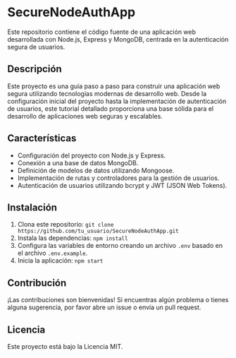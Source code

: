 # SecureNodeAuthApp

Este repositorio contiene el código fuente de una aplicación web desarrollada con Node.js, Express y MongoDB, centrada en la autenticación segura de usuarios.

## Descripción

Este proyecto es una guía paso a paso para construir una aplicación web segura utilizando tecnologías modernas de desarrollo web. Desde la configuración inicial del proyecto hasta la implementación de autenticación de usuarios, este tutorial detallado proporciona una base sólida para el desarrollo de aplicaciones web seguras y escalables.

## Características

- Configuración del proyecto con Node.js y Express.
- Conexión a una base de datos MongoDB.
- Definición de modelos de datos utilizando Mongoose.
- Implementación de rutas y controladores para la gestión de usuarios.
- Autenticación de usuarios utilizando bcrypt y JWT (JSON Web Tokens).

## Instalación

1. Clona este repositorio: `git clone https://github.com/tu_usuario/SecureNodeAuthApp.git`
2. Instala las dependencias: `npm install`
3. Configura las variables de entorno creando un archivo `.env` basado en el archivo `.env.example`.
4. Inicia la aplicación: `npm start`

## Contribución

¡Las contribuciones son bienvenidas! Si encuentras algún problema o tienes alguna sugerencia, por favor abre un issue o envía un pull request.

## Licencia

Este proyecto está bajo la Licencia MIT.
